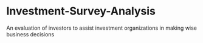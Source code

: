 # Investment-Survey-Analysis
An evaluation of investors to assist investment organizations in making wise business decisions
